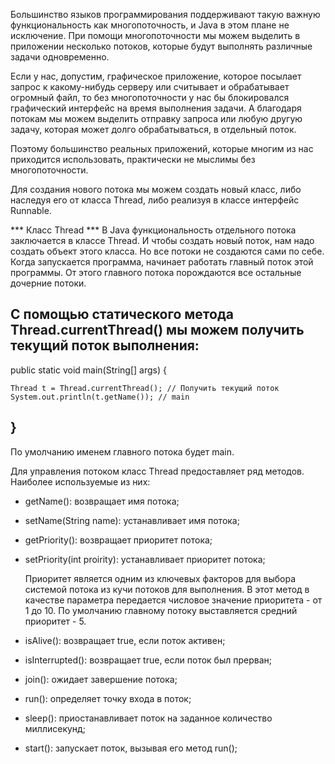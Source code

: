 Большинство языков программирования поддерживают такую важную функциональность
как многопоточность, и Java в этом плане не исключение. При помощи многопоточности
мы можем выделить в приложении несколько потоков, которые будут выполнять различные
задачи одновременно.

Если у нас, допустим, графическое приложение, которое посылает запрос к какому-нибудь
серверу или считывает и обрабатывает огромный файл, то без многопоточности у нас бы
блокировался графический интерфейс на время выполнения задачи. А благодаря потокам
мы можем выделить отправку запроса или любую другую задачу, которая может долго
обрабатываться, в отдельный поток.

Поэтому большинство реальных приложений, которые многим из нас приходится использовать,
практически не мыслимы без многопоточности.

Для создания нового потока мы можем создать новый класс, либо наследуя его от класса
Thread, либо реализуя в классе интерфейс Runnable.

*** Класс Thread ***
В Java функциональность отдельного потока заключается в классе Thread.
И чтобы создать новый поток, нам надо создать объект этого класса.
Но все потоки не создаются сами по себе. Когда запускается программа,
начинает работать главный поток этой программы. От этого главного потока
порождаются все остальные дочерние потоки.

С помощью статического метода Thread.currentThread() мы можем получить текущий
поток выполнения:
-------------------------------------------------------------------------------
public static void main(String[] args) {
         
    Thread t = Thread.currentThread(); // Получить текущий поток
    System.out.println(t.getName()); // main
}
-------------------------------------------------------------------------------
По умолчанию именем главного потока будет main.

Для управления потоком класс Thread предоставляет ряд методов.
Наиболее используемые из них:

- getName(): возвращает имя потока;

- setName(String name): устанавливает имя потока;

- getPriority(): возвращает приоритет потока;

- setPriority(int proirity): устанавливает приоритет потока;

  Приоритет является одним из ключевых факторов для выбора системой потока
  из кучи потоков для выполнения. В этот метод в качестве параметра передается
  числовое значение приоритета - от 1 до 10. По умолчанию главному потоку
  выставляется средний приоритет - 5.

- isAlive(): возвращает true, если поток активен;

- isInterrupted(): возвращает true, если поток был прерван;

- join(): ожидает завершение потока;

- run(): определяет точку входа в поток;

- sleep(): приостанавливает поток на заданное количество миллисекунд;

- start(): запускает поток, вызывая его метод run();
